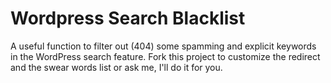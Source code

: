 # Wordpress Search Blacklist
A useful function to filter out (404) some spamming and explicit keywords in the WordPress search feature. 
Fork this project to customize the redirect and the swear words list or ask me, I'll do it for you.
